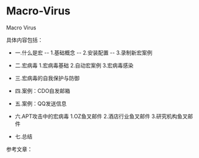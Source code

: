 # Macro-Virus
Macro Virus


具体内容包括：

- 一.什么是宏
-- 1.基础概念
-- 2.安装配置
-- 3.录制新宏案例

- 二.宏病毒
1.宏病毒基础
2.自动宏案例
3.宏病毒感染

- 三.宏病毒的自我保护与防御
- 四.案例：CDO自发邮箱
- 五.案例：QQ发送信息
- 六.APT攻击中的宏病毒
1.OZ鱼叉邮件
2.酒店行业鱼叉邮件
3.研究机构鱼叉邮件

- 七.总结


参考文章：


